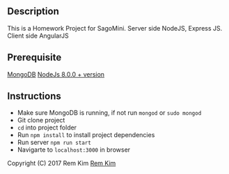 ## Description
This is a Homework Project for SagoMini. Server side NodeJS, Express JS. Client side AngularJS


## Prerequisite
[MongoDB](https://docs.mongodb.com/manual/administration/install-community/)
[NodeJs 8.0.0 + version](https://nodejs.org/en/download/)


## Instructions
- Make sure MongoDB is running, if not run `mongod` or `sudo mongod` 
- Git clone project 
- `cd` into project folder
- Run `npm install` to install project dependencies 
- Run server `npm run start`
- Navigarte to `localhost:3000` in browser



Copyright (C) 2017 Rem Kim
[Rem Kim](https://github.com/rem4ik4ever)